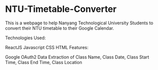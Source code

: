 # NTU-Timetable-Converter

This is a webpage to help Nanyang Technological University Students to convert their NTU timetable to their Google Calendar.

Technologies Used:

ReactJS
Javascript
CSS
HTML
Features:

Google OAuth2
Data Extraction of Class Name, Class Date, Class Start Time, Class End Time, Class Location
